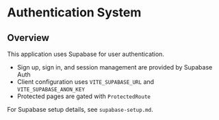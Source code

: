 # Authentication System

## Overview

This application uses Supabase for user authentication.

- Sign up, sign in, and session management are provided by Supabase Auth
- Client configuration uses `VITE_SUPABASE_URL` and `VITE_SUPABASE_ANON_KEY`
- Protected pages are gated with `ProtectedRoute`

For Supabase setup details, see `supabase-setup.md`.


